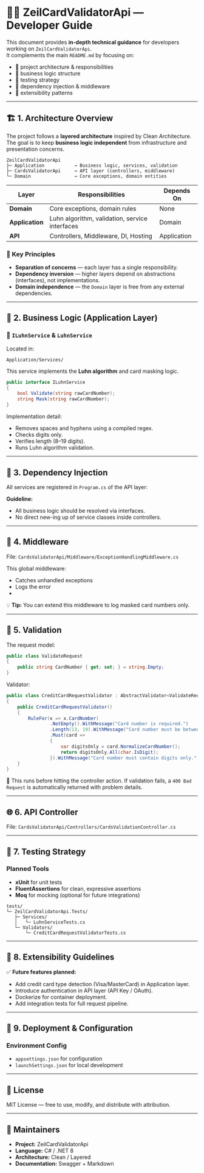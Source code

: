 ﻿# 🧑‍💻 ZeilCardValidatorApi — Developer Guide

This document provides **in-depth technical guidance** for developers working on `ZeilCardValidatorApi`.  
It complements the main `README.md` by focusing on:
- 📂 project architecture & responsibilities  
- 🧠 business logic structure  
- 🧪 testing strategy  
- 🧰 dependency injection & middleware  
- 🚀 extensibility patterns

---

## 🏗️ 1. Architecture Overview

The project follows a **layered architecture** inspired by Clean Architecture.  
The goal is to keep **business logic independent** from infrastructure and presentation concerns.

```
ZeilCardValidatorApi
├─ Application           → Business logic, services, validation
├─ CardsValidatorApi     → API layer (controllers, middleware)
└─ Domain                → Core exceptions, domain entities
```

| Layer | Responsibilities | Depends On |
|-------|--------------------|------------|
| **Domain** | Core exceptions, domain rules | None |
| **Application** | Luhn algorithm, validation, service interfaces | Domain |
| **API** | Controllers, Middleware, DI, Hosting | Application |

### 🔑 Key Principles
- **Separation of concerns** — each layer has a single responsibility.
- **Dependency inversion** — higher layers depend on abstractions (interfaces), not implementations.
- **Domain independence** — the `Domain` layer is free from any external dependencies.

---

## 🧠 2. Business Logic (Application Layer)

### 📄 `ILuhnService` & `LuhnService`
Located in:
```
Application/Services/
```

This service implements the **Luhn algorithm** and card masking logic.

```csharp
public interface ILuhnService
{
    bool Validate(string rawCardNumber);
    string Mask(string rawCardNumber);
}
```

Implementation detail:
- Removes spaces and hyphens using a compiled regex.
- Checks digits only.
- Verifies length (8–19 digits).
- Runs Luhn algorithm validation.

---

## 🧰 3. Dependency Injection

All services are registered in `Program.cs` of the API layer:

**Guideline:**  
- All business logic should be resolved via interfaces.  
- No direct new-ing up of service classes inside controllers.

---

## 🧱 4. Middleware

File: `CardsValidatorApi/Middleware/ExceptionHandlingMiddleware.cs`

This global middleware:
- Catches unhandled exceptions
- Logs the error 
- 
💡 **Tip:** You can extend this middleware to log masked card numbers only.

---

## 🧭 5. Validation

The request model:
```csharp
public class ValidateRequest
{
    public string CardNumber { get; set; } = string.Empty;
}
```

Validator:
```csharp
public class CreditCardRequestValidator : AbstractValidator<ValidateRequest>
{
    public CreditCardRequestValidator()
    {
        RuleFor(x => x.CardNumber)
                .NotEmpty().WithMessage("Card number is required.")
                .Length(13, 19).WithMessage("Card number must be between 13 and 19 digits.")
                .Must(card =>
                {
                    var digitsOnly = card.NormalizeCardNumber();
                    return digitsOnly.All(char.IsDigit);
                }).WithMessage("Card number must contain digits only.");
    }
}
```

📌 This runs before hitting the controller action. If validation fails, a `400 Bad Request` is automatically returned with problem details.

---

## 🌐 6. API Controller

File: `CardsValidatorApi/Controllers/CardsValidationController.cs`

---

## 🧪 7. Testing Strategy

### Planned Tools
- **xUnit** for unit tests
- **FluentAssertions** for clean, expressive assertions
- **Moq** for mocking (optional for future integrations)

```
tests/
└─ ZeilCardValidatorApi.Tests/
   ├─ Services/
   │   └─ LuhnServiceTests.cs
   └─ Validators/
       └─ CreditCardRequestValidatorTests.cs
```

---

## 🧭 8. Extensibility Guidelines

✅ **Future features planned:**
- Add credit card type detection (Visa/MasterCard) in Application layer.  
- Introduce authentication in API layer (API Key / OAuth).  
- Dockerize for container deployment.  
- Add integration tests for full request pipeline.

---

## 🐳 9. Deployment & Configuration

### Environment Config
- `appsettings.json` for configuration
- `launchSettings.json` for local development

---

## 📜 License

MIT License — free to use, modify, and distribute with attribution.

---

## 👥 Maintainers

- **Project:** ZeilCardValidatorApi  
- **Language:** C# / .NET 8  
- **Architecture:** Clean / Layered  
- **Documentation:** Swagger + Markdown
